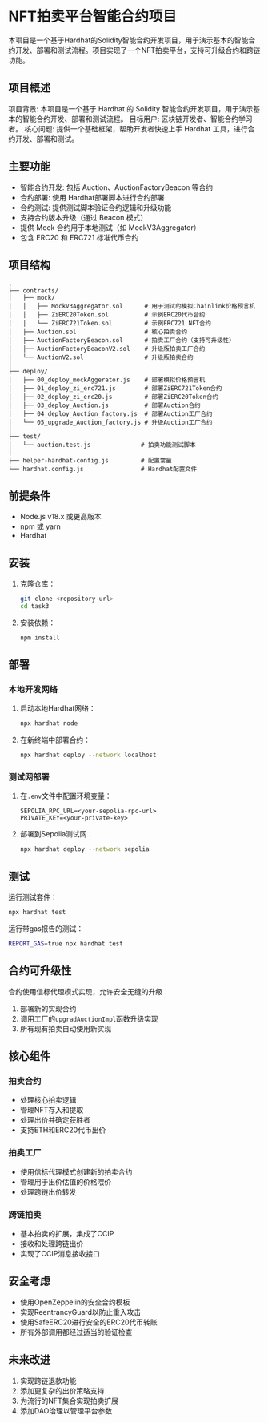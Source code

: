 # NFT拍卖平台智能合约项目

本项目是一个基于Hardhat的Solidity智能合约开发项目，用于演示基本的智能合约开发、部署和测试流程。项目实现了一个NFT拍卖平台，支持可升级合约和跨链功能。

## 项目概述

项目背景: 本项目是一个基于 Hardhat 的 Solidity 智能合约开发项目，用于演示基本的智能合约开发、部署和测试流程。
目标用户: 区块链开发者、智能合约学习者。
核心问题: 提供一个基础框架，帮助开发者快速上手 Hardhat 工具，进行合约开发、部署和测试。

## 主要功能

- 智能合约开发: 包括 Auction、AuctionFactoryBeacon 等合约
- 合约部署: 使用 Hardhat部署脚本进行合约部署
- 合约测试: 提供测试脚本验证合约逻辑和升级功能
- 支持合约版本升级（通过 Beacon 模式）
- 提供 Mock 合约用于本地测试（如 MockV3Aggregator）
- 包含 ERC20 和 ERC721 标准代币合约

## 项目结构

```
.
├── contracts/
│   ├── mock/
│   │   ├── MockV3Aggregator.sol      # 用于测试的模拟Chainlink价格预言机
│   │   ├── ZiERC20Token.sol          # 示例ERC20代币合约
│   │   └── ZiERC721Token.sol         # 示例ERC721 NFT合约
│   ├── Auction.sol                   # 核心拍卖合约
│   ├── AuctionFactoryBeacon.sol      # 拍卖工厂合约（支持可升级性）
│   ├── AuctionFactoryBeaconV2.sol    # 升级版拍卖工厂合约
│   └── AuctionV2.sol                 # 升级版拍卖合约
│
├── deploy/
│   ├── 00_deploy_mockAggerator.js    # 部署模拟价格预言机
│   ├── 01_deploy_zi_erc721.js        # 部署ZiERC721Token合约
│   ├── 02_deploy_zi_erc20.js         # 部署ZiERC20Token合约
│   ├── 03_deploy_Auction.js          # 部署Auction合约
│   ├── 04_deploy_Auction_factory.js  # 部署Auction工厂合约
│   └── 05_upgrade_Auction_factory.js # 升级Auction工厂合约
│
├── test/
│   └── auction.test.js              # 拍卖功能测试脚本
│
├── helper-hardhat-config.js         # 配置常量
└── hardhat.config.js                # Hardhat配置文件
```

## 前提条件

- Node.js v18.x 或更高版本
- npm 或 yarn
- Hardhat

## 安装

1. 克隆仓库：
   ```bash
   git clone <repository-url>
   cd task3
   ```

2. 安装依赖：
   ```bash
   npm install
   ```

## 部署

### 本地开发网络

1. 启动本地Hardhat网络：
   ```bash
   npx hardhat node
   ```

2. 在新终端中部署合约：
   ```bash
   npx hardhat deploy --network localhost
   ```

### 测试网部署

1. 在`.env`文件中配置环境变量：
   ```env
   SEPOLIA_RPC_URL=<your-sepolia-rpc-url>
   PRIVATE_KEY=<your-private-key>
   ```

2. 部署到Sepolia测试网：
   ```bash
   npx hardhat deploy --network sepolia
   ```

## 测试

运行测试套件：
```bash
npx hardhat test
```

运行带gas报告的测试：
```bash
REPORT_GAS=true npx hardhat test
```


## 合约可升级性

合约使用信标代理模式实现，允许安全无缝的升级：

1. 部署新的实现合约
2. 调用工厂的`upgradAuctionImpl`函数升级实现
3. 所有现有拍卖自动使用新实现

## 核心组件

### 拍卖合约
- 处理核心拍卖逻辑
- 管理NFT存入和提取
- 处理出价并确定获胜者
- 支持ETH和ERC20代币出价

### 拍卖工厂
- 使用信标代理模式创建新的拍卖合约
- 管理用于出价估值的价格喂价
- 处理跨链出价转发

### 跨链拍卖
- 基本拍卖的扩展，集成了CCIP
- 接收和处理跨链出价
- 实现了CCIP消息接收接口

## 安全考虑

- 使用OpenZeppelin的安全合约模板
- 实现ReentrancyGuard以防止重入攻击
- 使用SafeERC20进行安全的ERC20代币转账
- 所有外部调用都经过适当的验证检查

## 未来改进

1. 实现跨链退款功能
2. 添加更复杂的出价策略支持
3. 为流行的NFT集合实现拍卖扩展
4. 添加DAO治理以管理平台参数